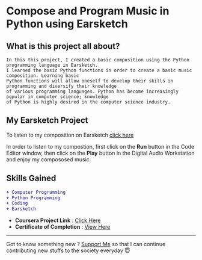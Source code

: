 # Compose and Program Music in Python using Earsketch

## What is this project all about?

```
In this this project, I created a basic composition using the Python programming language in Earsketch.
I learned the basic Python functions in order to create a basic music composition. Learning basic 
Python functions will allow oneself to develop their skills in programming and diversify their knowledge
of various programming languages. Python has become increasingly popular in computer science; knowledge 
of Python is highly desired in the computer science industry.
```

## My Earsketch Project
To listen to my composition on Earsketch [click here](https://earsketch.gatech.edu/earsketch2/?sharing=SWqrasTvpVRczWpcxObaCw)

In order to listen to my compostion, first click on the **Run** button in the Code Editor window, 
then click on the **Play** button in the Digital Audio Workstation and enjoy my compososed music.


## Skills Gained

```diff
+ Computer Programming
+ Python Programming
+ Coding
+ Earsketch
```

- **Coursera Project Link** : [Click Here](https://www.coursera.org/projects/compose-program-music-in-python-using-earsketch?)
- **Certificate of Completion** : [View Here](https://coursera.org/share/560d69945273e2f3425d5eb009ebb60f)

---

Got to know something new ? [Support Me](https://paypal.me/shubhadeepmandal394?locale.x=en_GB) so that I can continue contributing new stuffs to the society everyday 😇
